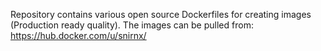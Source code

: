 Repository contains various open source Dockerfiles for creating images (Production ready quality).
The images can be pulled from:
https://hub.docker.com/u/snirnx/
